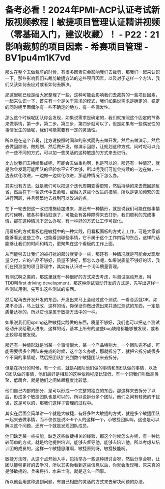 # 备考必看！2024年PMI-ACP认证考试新版视频教程丨敏捷项目管理认证精讲视频（零基础入门，建议收藏）！ - P22：21影响裁剪的项目因素 - 希赛项目管理 - BV1pu4m1K7vd

那么在整个去做裁剪的时候，有很多因素它会影响我们去裁剪，那我们一起来认识一下，那些影响我们去裁剪敏捷方法的这些项目因素，以及对于这样一个方法，我们又该如何去应对或者如何去解决。

那这里呢已经是给大家整理了一些，这种可能会影响我们去裁剪的一些项目因素，一起来认识一下，首先有一个是关于需求的模式，我们如果说需求是确定的，稳定的同时呢里面偶尔有一些不确定的地方，有一些偶发性。

那么这个时候呢团队你会发现，如果说需求是确定的，我们就按照这个固定的节奏来做事情，第一步，第二步，第三步，第四步就可以了，但是如果有一些偶发性的事情发生的话呢，我们可能需要有一定的灵活性。

所以是在这个节奏，比方说按照时间和的形式而先去做开发，然后去做演示，然后去做回顾嗯，做规划，然后做开发，做演示回顾，让规划这种方式，同时呢可以允许一些不同的方式，可以加一些灵活的这种敏捷的方式来去进行。

比方说我们去持续集成呢，可能会去做重构啊，也是可以的，那还有一种情况，就是你会发现可能团队的经验水平它不太够，所以呢我们可能会持续的一边在做，一边去优化改进，一边做一边优化改进，那这种情况下怎么办。

其实也有方法，就是我们可以把这个迭代周期变得更短，然后持续的来去做回顾反省，然后在下一轮迭代中去柔和，或融入这些个改进的措施，所以是更加频繁的去进行回顾，并且频繁地去找到可以改进的点。

在下一轮去把这一改进措施给加进来，那还有一种情形，就是说我们可能在做事情的时候呀，被各种事给耽误了，可能会有各种障碍来去打断，我们顺利的完成事情，那在这种情况下怎么办呢，有一种好的方式让工作可视化。

用看板的方式看板也是敏捷中的一种实践，用看板面板的方式让工作，可是大家都能够看到这些工作，也能看到哪些事情，它不属于这个工作内容的东西，这样的话能够让我们的时间和精力，更聚焦在这个看板的工作上面。

从而能够去让我们的被打扰的部分就变少一些，那还有一种情况就是可能会发现增量交付，它的产品不够好，质量不够好，那怎么办呢，如果说质量不够好的话，我们在预测型的项目管理中，其实有认识过一个词叫质量管理。

有测试啊之类的，那这里就有一种很好的方式来去考虑，叫测试驱动开发，叫TDD叫first driving development，那这种测试驱动开发的方式是，先写出这样一些测试用例，先写出这些测试的东西。

然后呢再去开发开发的东西，开发出来马上会经过这个测试，一看合适就OK，如果不合适，马上就改，这样的话，你保证你做出做出来并通过测试的东西，一定是质量达标的，所以它也是属于敏捷方法中的一种。

如果说我们用spring这种敏捷实践做的东西，质量不够好，我们也可以把这个测试驱动开发给融入进来，这样的话，基本上所有的这些bug缺陷都能够被发现，或者比较容易被发现。

那还有一种情形就是当某一个事情很大，某一个产品特别大，一个团队完不成，可能需要很多个团队来完成的时候，这个怎么办呢，那就拆分了，就把它拆分成很多个不同的事情呢，然后把团队扩充到数个敏捷团队来去拆分。

但是在拆分的时候，有一个点，就是A团队他们做的事情和B团队做的事情，以及C团队做的事情，他们最好是相互的这种依赖程度比较低，有一个词我们叫做高类聚，低耦合，就是他们之间依赖程度比较低。

他们自己内部的部分，是可以形成一个完整的独立的东西，那这样来去拆分了以后，形成多个敏捷团队也是可以的，所以说拆分多个团队，他们之间有轻微的干扰诶，这是可以的，那我们这样子管理的过程中。

其实在后面会简单讲一个就是大敏捷，有好多种大敏捷的方式，就是多个敏捷团队一起来去做事情，而不仅仅是说3~9个人的这样一个，小敏捷团队啊，这也是可以解决这个问题，还有一个就是发现团队成员。

他们缺乏某一些技能，缺乏这些敏捷相关的经验，那这个时候怎么办呢，有一种比较简单的方式，就是给他提供培训，能够去督导他，能够去培训他，所以考虑从培训团的成员的，这样一个敏捷思维啊，敏捷原则呀，敏捷技能啊。

敏捷方法呀，从这个点开始入手，包括举办一些这种研讨会呀，然后分享会呀，让团队能够更好的去学习，所以其实你看到这些信息以后，你就会发现哦，原来真的是够敏捷的，兵来将挡，水来土淹，就是这么一回事。

所以他会用这种遇到问题，有自己相应的灵活的方式来去解决问题的办法。
